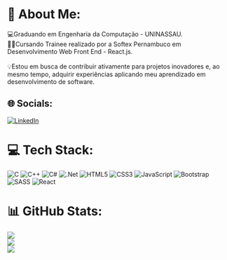 # 💫 About Me:
💻Graduando em Engenharia da Computação - UNINASSAU.<br>👨‍💻Cursando Trainee realizado por a Softex Pernambuco em Desenvolvimento Web Front End - React.js.<br><br>💡Estou em busca de contribuir ativamente para projetos inovadores e, ao mesmo tempo, adquirir experiências aplicando meu aprendizado em desenvolvimento de software.<br>


## 🌐 Socials:
[![LinkedIn](https://img.shields.io/badge/LinkedIn-%230077B5.svg?logo=linkedin&logoColor=white)]((https://www.linkedin.com/in/jo%C3%A3o-pedro-gomes-a61b14192/)) 

# 💻 Tech Stack:
![C](https://img.shields.io/badge/c-%2300599C.svg?style=for-the-badge&logo=c&logoColor=white) ![C++](https://img.shields.io/badge/c++-%2300599C.svg?style=for-the-badge&logo=c%2B%2B&logoColor=white) ![C#](https://img.shields.io/badge/c%23-%23239120.svg?style=for-the-badge&logo=c-sharp&logoColor=white) ![.Net](https://img.shields.io/badge/.NET-5C2D91?style=for-the-badge&logo=.net&logoColor=white) ![HTML5](https://img.shields.io/badge/html5-%23E34F26.svg?style=for-the-badge&logo=html5&logoColor=white) ![CSS3](https://img.shields.io/badge/css3-%231572B6.svg?style=for-the-badge&logo=css3&logoColor=white) ![JavaScript](https://img.shields.io/badge/javascript-%23323330.svg?style=for-the-badge&logo=javascript&logoColor=%23F7DF1E) ![Bootstrap](https://img.shields.io/badge/bootstrap-%238511FA.svg?style=for-the-badge&logo=bootstrap&logoColor=white) ![SASS](https://img.shields.io/badge/SASS-hotpink.svg?style=for-the-badge&logo=SASS&logoColor=white) ![React](https://img.shields.io/badge/react-%2320232a.svg?style=for-the-badge&logo=react&logoColor=%2361DAFB)
# 📊 GitHub Stats:
![](https://github-readme-stats.vercel.app/api?username=joaopedrollgomes&theme=merko&hide_border=false&include_all_commits=true&count_private=true)<br/>
![](https://github-readme-streak-stats.herokuapp.com/?user=joaopedrollgomes&theme=merko&hide_border=false)<br/>
![](https://github-readme-stats.vercel.app/api/top-langs/?username=joaopedrollgomes&theme=merko&hide_border=false&include_all_commits=true&count_private=true&layout=compact)

<!-- Proudly created with GPRM ( https://gprm.itsvg.in ) -->
